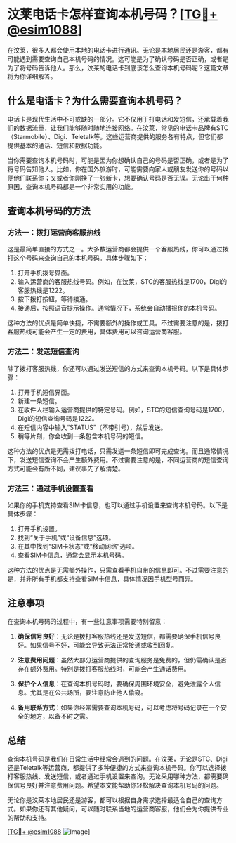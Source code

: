 # 汶莱电话卡怎样查询本机号码？[[TG💪+ @esim1088](https://t.me/s/esim1088)]

在汶莱，很多人都会使用本地的电话卡进行通讯。无论是本地居民还是游客，都有可能遇到需要查询自己本机号码的情况。这可能是为了确认号码是否正确，或者是为了将号码告诉他人。那么，汶莱的电话卡到底该怎么查询本机号码呢？这篇文章将为你详细解答。

## 什么是电话卡？为什么需要查询本机号码？

电话卡是现代生活中不可或缺的一部分。它不仅用于打电话和发短信，还承载着我们的数据流量，让我们能够随时随地连接网络。在汶莱，常见的电话卡品牌有STC（Starmobile）、Digi、Teletalk等。这些运营商提供的服务各有特点，但它们都提供基本的通话、短信和数据功能。

当你需要查询本机号码时，可能是因为你想确认自己的号码是否正确，或者是为了将号码告知他人。比如，你在国外旅游时，可能需要向家人或朋友发送你的号码以便他们联系你；又或者你刚换了一张新卡，想要确认号码是否无误。无论出于何种原因，查询本机号码都是一个非常实用的功能。

## 查询本机号码的方法

### 方法一：拨打运营商客服热线

这是最简单直接的方式之一。大多数运营商都会提供一个客服热线，你可以通过拨打这个号码来查询自己的本机号码。具体步骤如下：

1. 打开手机拨号界面。
2. 输入运营商的客服热线号码。例如，在汶莱，STC的客服热线是1700，Digi的客服热线是1222。
3. 按下拨打按钮，等待接通。
4. 接通后，按照语音提示操作。通常情况下，系统会自动播报你的本机号码。

这种方法的优点是简单快捷，不需要额外的操作或工具。不过需要注意的是，拨打客服热线可能会产生一定的费用，具体费用可以咨询运营商客服。

### 方法二：发送短信查询

除了拨打客服热线，你还可以通过发送短信的方式来查询本机号码。以下是具体步骤：

1. 打开手机短信界面。
2. 新建一条短信。
3. 在收件人栏输入运营商提供的特定号码。例如，STC的短信查询号码是1700，Digi的短信查询号码是1222。
4. 在短信内容中输入“STATUS”（不带引号），然后发送。
5. 稍等片刻，你会收到一条包含本机号码的短信。

这种方法的优点是无需拨打电话，只需发送一条短信即可完成查询。而且通常情况下，发送短信查询不会产生额外费用。不过需要注意的是，不同运营商的短信查询方式可能会有所不同，建议事先了解清楚。

### 方法三：通过手机设置查看

如果你的手机支持查看SIM卡信息，也可以通过手机设置来查询本机号码。以下是具体步骤：

1. 打开手机设置。
2. 找到“关于手机”或“设备信息”选项。
3. 在其中找到“SIM卡状态”或“移动网络”选项。
4. 查看SIM卡信息，通常会显示本机号码。

这种方法的优点是无需额外操作，只需查看手机自带的信息即可。不过需要注意的是，并非所有手机都支持查看SIM卡信息，具体情况因手机型号而异。

## 注意事项

在查询本机号码的过程中，有一些注意事项需要特别留意：

1. **确保信号良好**：无论是拨打客服热线还是发送短信，都需要确保手机信号良好。如果信号不好，可能会导致无法正常接通或收到回复。
   
2. **注意费用问题**：虽然大部分运营商提供的查询服务是免费的，但仍需确认是否存在额外费用。特别是拨打客服热线时，可能会产生通话费用。

3. **保护个人信息**：在查询本机号码时，要确保周围环境安全，避免泄露个人信息。尤其是在公共场所，要注意防止他人偷窥。

4. **备用联系方式**：如果你经常需要查询本机号码，可以考虑将号码记录在一个安全的地方，以备不时之需。

## 总结

查询本机号码是我们在日常生活中经常会遇到的问题。在汶莱，无论是STC、Digi还是Teletalk等运营商，都提供了多种便捷的方式来查询本机号码。你可以选择拨打客服热线、发送短信，或者通过手机设置来查询。无论采用哪种方法，都需要确保信号良好并注意费用问题。希望本文能帮助你轻松解决查询本机号码的问题。

无论你是汶莱本地居民还是游客，都可以根据自身需求选择最适合自己的查询方式。如果你还有其他疑问，可以随时联系当地的运营商客服，他们会为你提供专业的帮助和支持。

[[TG💪+ @esim1088](https://t.me/s/esim1088) ![Image](https://i.postimg.cc/4NQfJmqS/Snipaste-2025-05-13-00-14-12.png)]